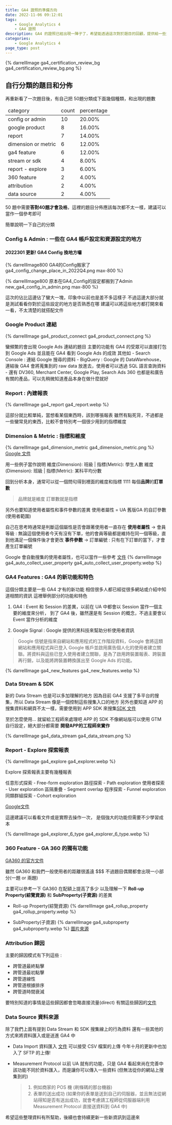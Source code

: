 ```yaml
---
title: GA4 證照的準備方向
date: 2022-11-06 09:12:01
tags: 
	- Google Analytics 4
	- GA4 證照
description: GA4 的證照已經出現一陣子了，希望能透過這次對於題目的回顧，提供給一些大家準備的方向 (20230112更新 , GA4 config 已經移至 admin)
categories: 
	- Google Analytics 4
page_type: post
---
```


{% darrellImage ga4_certification_review_bg ga4_certification_review_bg.png %}

## 自行分類的題目和分佈

再重新看了一次題目後，有自己把 50題分類成下面幾個種類，和出現的題數

<table><thead><tr><td>category</td><td>count</td><td>percentage</td></tr></thead><tbody><tr><td>config or admin</td><td>10</td><td>20.00%</td></tr><tr><td>google product</td><td>8</td><td>16.00%</td></tr><tr><td>report</td><td>7</td><td>14.00%</td></tr><tr><td>dimension or metric</td><td>6</td><td>12.00%</td></tr><tr><td>ga4 feature</td><td>6</td><td>12.00%</td></tr><tr><td>stream or sdk</td><td>4</td><td>8.00%</td></tr><tr><td>report - explore</td><td>3</td><td>6.00%</td></tr><tr><td>360 feature</td><td>2</td><td>4.00%</td></tr><tr><td>attribution</td><td>2</td><td>4.00%</td></tr><tr><td>data source</td><td>2</td><td>4.00%</td></tr></tbody></table>

50 題中需要**答對40題才會及格**，這裡的題目分佈應該每次都不太一樣，建議可以當作一個參考即可

簡單說明一下自己的分類

### Config & Admin : 一些在 GA4 帳戶設定和資源設定的地方

#### 2022301 更新! GA4 Config 換地方囉

{% darrellImage800 GA4的Config搬家了 ga4_config_change_place_in_2022Q4.png max-800 %}

{% darrellImage800 原本在GA4_Config的設定都搬到了Admin new_ga4_config_in_admin.png max-800 %}

這次的佔比這邊佔了蠻大一塊，印象中以前也是差不多這樣子
不過這邊大部分就是測試看看你對於這些設定的地方是否熟悉在哪
建議可以將這些地方都打開來看一看，不太清楚的就搭配文件

### Google Product 連結
{% darrellImage ga4_product_connect ga4_product_connect.png %}

蠻頻繁的會出現 Google Ads 連結的題目
主要的功能有 GA4 的受眾可以直接打包到 Google Ads
並且能在 GA4 看到 Google Ads 的成效
其他如 
    - Search Console : 連結 Google 搜尋的資料
    - BigQuery : Google 的 DataWarehouse，連結後 GA4 會將蒐集到的 raw data 放進去，使用者可以透過 SQL 語言查詢資料
    - 還有 DV360, Merchant Center, Google Play, Search Ads 360 也都是和廣告有關的產品，可以先稍微知道產品本身在做什麼就好

### Report : 內建報表
{% darrellImage ga4_report ga4_report.webp %}

這部分就比較單純，當想看某個東西時，該到哪張報表
雖然有點死背，不過都是一些蠻常見的東西，比較不會特別考一個很少用到的指標維度

### Dimension & Metric : 指標和維度

{% darrellImage ga4_dimension_metric ga4_dimension_metric.png %}
[Google 文件](https://support.google.com/analytics/topic/11151952?hl=zh-Hant&ref_topic=9228654)

用一些例子當作說明
維度(Dimension): 班級 | 指標(Metric): 學生人數
維度(Dimension): 班級 | 指標(Metric): 某科平均分數

回到分析本身，通常可以從一個問句得到裡面的維度和指標
1111 每個**品牌**的**訂單數**
> 品牌就是維度
> 訂單數就是指標

另外也要知道使用者屬性和事件參數的差異
使用者屬性 = UA 舊版GA 的自訂參數(使用者範圍)

自己在思考時通常是判斷這個屬性是否會跟著使用者一直存在
**使用者屬性** -> 會員等級 : 無論這個使用者今天有沒有下單，他的會員等級都是維持在同一個等級，直到他滿足一個條件後才會更改
**事件參數** -> 訂單編號 : 只有在下訂單的當下，才會產生訂單編號

Google 會自動搜集的使用者屬性，也可以當作一些參考 [文件](https://support.google.com/analytics/answer/9268042?hl=zh-Hant)
{% darrellImage ga4_auto_collect_user_property ga4_auto_collect_user_property.webp %}

### GA4 Features : GA4 的新功能和特色

這個分類主要是一些 GA4 才有的新功能
相信很多人都已經從很多網站或介紹中知道相關的資訊
這裡舉例部分的功能和特色

1. GA4 : Event 和 Session 的差異，以前在 UA 中都會以 Session 當作一個主要的維度來分析，
到了 GA4 後，雖然還是有 Session 的概念，不過主要會以 Event 當作分析的維度

2. Google Signal : Google 提供的黑科技來幫助分析使用者資訊
> Google 信號是指來自網站和應用程式的工作階段資料，Google 會將這類網站和應用程式與已登入 Google 帳戶並啟用廣告個人化的使用者建立關聯。將資料與這些已登入使用者建立關聯，是為了啟用跨裝置報表、跨裝置再行銷，以及能將跨裝置轉換匯出至 Google Ads 的功能。

{% darrellImage ga4_new_features ga4_new_features.webp %}

### Data Stream & SDK

新的 Data Stream 也是可以多加理解的地方
因為目前 GA4 支援了多平台的搜集，所以 Data Stream 像是一個控制這些搜集入口的地方
另外也要知道 APP 的搜集資料和網頁不太一樣，需要使用到 APP SDK 來搜集[SDK 文件](https://support.google.com/analytics/answer/9353532?hl=zh-Hant)

至於怎麼使用... 就留給工程師來處理吧
APP 的 SDK 不像網站版可以使用 GTM 自行設定，絕大部分都需要 **開發APP的工程師來實作** 

{% darrellImage ga4_data_stream ga4_data_stream.png %}

### Report - Explore 探索報表

{% darrellImage ga4_explore ga4_explorer.webp %}

Explore 探索報表主要有幾種報表

任意形式探索 - Free-form exploration
路徑探索 - Path exploration
使用者探索 - User exploration
區隔重疊 - Segment overlap
程序探索 - Funnel exploration
同類群組探索 - Cohort exploration

[Google文件](https://support.google.com/analytics/answer/7579450?hl=zh-Hant#zippy=%2Cin-this-article)

這邊建議可以看看文件或是實際去操作一次，
是個強大的功能但需要不少學習成本

{% darrellImage ga4_explorer_6_type ga4_explorer_6_type.webp %}

### 360 Feature - GA 360 的獨有功能

[GA360 的官方文件](https://support.google.com/analytics/topic/10985992?hl=en&ref_topic=9143232)

雖然 GA360 和我們一般使用者的距離很遙遠 $$$
不過題目偶爾都會出現一小部分(一題 or 兩題)

主要可以參考一下 GA360 在配額上提高了多少
以及理解一下 **Roll-up Property(綜覽資源)** 和 **SubProperty(子資源)** 的差異

- Roll-up Property(綜覽資源)
{% darrellImage ga4_rollup_property ga4_rollup_property.webp %}

- SubProperty(子資源)
{% darrellImage ga4_subproperty ga4_subproperty.webp %}
[圖片來源](https://support.google.com/analytics/answer/9679158?hl=zh-Hant#zippy=%2Csubproperties%2Croll-up-properties%2Ccost-considerations%2Cglobal-enterprise-with-regions-and-subregions%2Cparent-company-with-several-brands%2Centerprise-company-with-several-complementary-lines-of-business%2C%E7%B6%9C%E8%A6%BD%E8%B3%87%E6%BA%90%2C%E5%AD%90%E8%B3%87%E6%BA%90%2C%E8%B2%BB%E7%94%A8%E6%B3%A8%E6%84%8F%E4%BA%8B%E9%A0%85%2C%E6%93%81%E6%9C%89%E5%A4%9A%E5%80%8B%E5%93%81%E7%89%8C%E7%9A%84%E6%AF%8D%E5%85%AC%E5%8F%B8%2C%E6%95%B8%E6%A2%9D%E6%A5%AD%E5%8B%99%E7%B7%9A%E5%BD%BC%E6%AD%A4%E4%BA%92%E8%A3%9C%E7%9A%84%E4%BC%81%E6%A5%AD)


### Attribution 歸因

主要的歸因模式有下列這些 : 
- 跨管道最終點擊
- 跨管道最初點擊
- 跨管道線性
- 跨管道根據排序
- 跨管道時間衰減

要特別知道的事情是這些歸因都會忽略直接流量(direct)
有關這些歸因的[文件](https://support.google.com/analytics/answer/10596866?hl=zh-Hant#zippy=%2Cin-this-article%2C%E6%9C%AC%E6%96%87%E5%85%A7%E5%AE%B9)

### Data Source 資料來源

除了我們上面有提到 Data Stream 和 SDK 搜集線上的行為資料
還有一些其他的方式來將資料匯入或是送進 GA4 中

- Data Import 資料匯入 [文件](https://support.google.com/analytics/answer/10071301?hl=zh-Hant)
    可以接受 CSV 檔案的上傳
    今年十月的更新中也加入了 SFTP 的上傳!

- Measurement Protocol
    以前 UA 就有的功能，只是 GA4 看起來尚在完善中
    該功能不同於資料匯入，而是讓你可以傳入一些資料 (但無法從你的網站上搜集到的)
    > 1. 例如商家的 POS 機 (刷條碼的那台機器)
    > 2. 表單的送出成功 (如果你的表單是送到自己的伺服器，並且無法從網站得知是否有送出成功，就會考慮請工程師從伺服器端利用 Measurement Protocol 直接送資料到 GA4 中)

希望這些整理資料有所幫助，後續也會持續更新一些新資訊到這邊來

